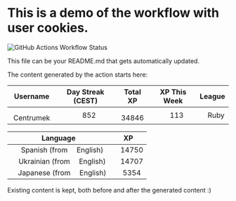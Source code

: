 # This is a demo of the workflow with user cookies.
![GitHub Actions Workflow Status](https://img.shields.io/github/actions/workflow/status/centrumek/duolingo-readme-stats/duolingo-test-auth.yml?style=flat-square&label=Duolingo%20Stats%20-%20Authenticated)

This file can be your README.md that gets automatically updated.

The content generated by the action starts here:

<!--START_SECTION:duolingoStats-->
<!-- Automatically generated with https://github.com/centrumek/duolingo-readme-stats-->

| Username | Day Streak (CEST) | Total XP | XP This Week | League |
|:---:|:---:|:---:|:---:|:---:|
| <img src="https://raw.githubusercontent.com/centrumek/duolingo-readme-stats/main/assets/duolingo.png" height="12"> Centrumek | <img src="https://raw.githubusercontent.com/centrumek/duolingo-readme-stats/main/assets/streakinactive.svg" height="12"> 852 | <img src="https://raw.githubusercontent.com/centrumek/duolingo-readme-stats/main/assets/xp.svg" height="12"> 34846 | <img src="https://raw.githubusercontent.com/centrumek/duolingo-readme-stats/main/assets/xp.svg" height="12"> 113 | <img src="https://raw.githubusercontent.com/centrumek/duolingo-readme-stats/main/assets/leagues/ruby.png" height="12"> Ruby |

| Language | XP |
|:---:|:---:|
| <img src="https://raw.githubusercontent.com/centrumek/duolingo-readme-stats/main/assets/langs/spanish.svg" height="12"> Spanish (from <img src="https://raw.githubusercontent.com/centrumek/duolingo-readme-stats/main/assets/langs/english.svg" height="12"> English) | <img src="https://raw.githubusercontent.com/centrumek/duolingo-readme-stats/main/assets/xp.svg" height="12"> 14750 |
| <img src="https://raw.githubusercontent.com/centrumek/duolingo-readme-stats/main/assets/langs/ukrainian.svg" height="12"> Ukrainian (from <img src="https://raw.githubusercontent.com/centrumek/duolingo-readme-stats/main/assets/langs/english.svg" height="12"> English) | <img src="https://raw.githubusercontent.com/centrumek/duolingo-readme-stats/main/assets/xp.svg" height="12"> 14707 |
| <img src="https://raw.githubusercontent.com/centrumek/duolingo-readme-stats/main/assets/langs/japanese.svg" height="12"> Japanese (from <img src="https://raw.githubusercontent.com/centrumek/duolingo-readme-stats/main/assets/langs/english.svg" height="12"> English) | <img src="https://raw.githubusercontent.com/centrumek/duolingo-readme-stats/main/assets/xp.svg" height="12"> 5354 |

<!--END_SECTION:duolingoStats-->

Existing content is kept, both before and after the generated content :)